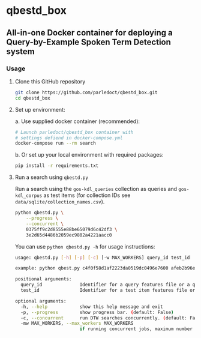 # qbestd_box

## All-in-one Docker container for deploying a Query-by-Example Spoken Term Detection system

### Usage

1. Clone this GitHub repository

	```bash
	git clone https://github.com/parledoct/qbestd_box.git
	cd qbestd_box
	```

2. Set up environment:

	a. Use supplied docker container (recommended):
	
	```bash
	# Launch parledoct/qbestd_box container with 
	# settings defiend in docker-compose.yml
	docker-compose run --rm search
	```

	b. Or set up your local environment with required packages:

	```bash
	pip install -r requirements.txt
	```

3. Run a search using `qbestd.py`

	Run a search using the `gos-kdl_queries` collection as queries and `gos-kdl_corpus` as test items (for collection IDs see `data/sqlite/collection_names.csv`).

	```bash
	python qbestd.py \
		--progress \
		--concurrent \
		0375ff9c2d8555e88be65079d6c42df3 \
		3e2d65d4486b2059ec9802a4221aacc0
	```

	You can use `python qbestd.py -h` for usage instructions:
	
	```bash
	usage: qbestd.py [-h] [-p] [-c] [-w MAX_WORKERS] query_id test_id

	example: python qbest.py c4f0f58d1af2223da0519dc0496e7600 afeb2b96e36f1b38548959b3494a91e7

	positional arguments:
	  query_id              Identifier for a query features file or a query collection.
	  test_id               Identifier for a test item features file or a test item collection.

	optional arguments:
	  -h, --help            show this help message and exit
	  -p, --progress        show progress bar. (default: False)
	  -c, --concurrent      run DTW searches concurrently. (default: False)
	  -mw MAX_WORKERS, --max_workers MAX_WORKERS
	                        if running concurrent jobs, maximum number of workers (None = use all available cores) (default: None)
	```
	
	